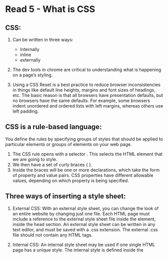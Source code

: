 # Read 5 - What is CSS

## CSS:

1. Can be written in three ways:
    - Internally
    - inline
    - externally

2. The dev tools in chrome are critical to understanding what is happening on a page’s styling.

3. Using a CSS Reset is a best practice to reduce browser inconsistencies in things like default line heights, margins and font sizes of headings, etc. The basic reason is that all browsers have presentation defaults, but no browsers have the same defaults.   For example, some browsers indent unordered and ordered lists with left margins, whereas others use left padding. 

## CSS is a rule-based language:
You define the rules by specifying groups of styles that should be applied to particular elements or groups of elements on your web page.


1. The CSS rule opens with a selector . This selects the HTML element that we are going to style. 
2. We then have a set of curly braces { }.
3. Inside the braces will be one or more declarations, which take the form of property and value pairs. CSS properties have different allowable values, depending on which property is being specified. 

## Three ways of inserting a style sheet:
1. External CSS: With an external style sheet, you can change the look of an entire website by changing just one file. Each HTML page must include a reference to the external style sheet file inside the <link> element, inside the head section. An external style sheet can be written in any text editor, and must be saved with a .css extension. The external .css file should not contain any HTML tags.
 
2. Internal CSS: An internal style sheet may be used if one single HTML page has a unique style. The internal style is defined inside the <style> element, inside the head section.
 
3. Inline CSS: An inline style may be used to apply a unique style for a single element. To use inline styles, add the style attribute to the relevant element. The style attribute can contain any CSS property.

## Multiple Style Sheets
If some properties have been defined for the same selector (element) in different style sheets, the value from the last read style sheet will be used. What style will be used when there is more than one style specified for an HTML element?

All the styles in a page will "cascade" into a new "virtual" style sheet by the following rules, where number one has the highest priority:

1. Inline style (inside an HTML element)
2. External and internal style sheets (in the head section)
3. Browser default

So, an inline style has the highest priority, and will override external and internal styles and browser defaults.
